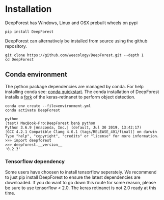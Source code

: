 # Installation


DeepForest has Windows, Linux and OSX prebuilt wheels on pypi

```
pip install DeepForest
```

DeepForest can alternatively be installed from source using the github repository.

```
git clone https://github.com/weecology/DeepForest.git --depth 1
cd DeepForest
```

## Conda environment

The python package dependencies are managed by conda. For help installing conda see: [conda quickstart](https://docs.conda.io/projects/conda/en/latest/user-guide/install/). The conda installation of DeepForest installs a [fork](https://github.com/bw4sz/keras-retinanet.git) of the keras-retinanet to perform object detection.

```
conda env create --file=environment.yml
conda activate DeepForest
```

```
python
(test) MacBook-Pro:DeepForest ben$ python
Python 3.6.9 |Anaconda, Inc.| (default, Jul 30 2019, 13:42:17)
[GCC 4.2.1 Compatible Clang 4.0.1 (tags/RELEASE_401/final)] on darwin
Type "help", "copyright", "credits" or "license" for more information.
>>> import deepforest
>>> deepforest.__version__
'0.2.3'
```

### Tensorflow dependency

Some users have choosen to install tensorflow seperately. We recommend to just pip install DeepForest to ensure the latest dependencies are downloaded. If you do want to go down this route for some reason, please be sure to use tensorflow < 2.0. The keras retinanet is not 2.0 ready at this time.
